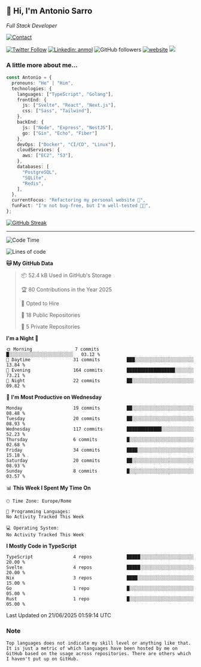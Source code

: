 <h2>
    👋 Hi, I'm Antonio Sarro 
</h2>
<p><em>
    Full Stack Developer
</em></p>

[![Contact](https://img.shields.io/badge/Contact-222222?style=for-the-badge&logo=protonmail&logoColor=#6D4AFF)](mailto:contact@antoniosarro.dev)

[![Twitter Follow](https://img.shields.io/twitter/follow/_antoniosarro_?label=Follow)](https://twitter.com/intent/follow?screen_name=_antoniosarro_)
[![Linkedin: anmol](https://img.shields.io/badge/-anmol-blue?style=flat-square&logo=Linkedin&logoColor=white&link=https://www.linkedin.com/in/antoniosarro99/)](https://www.linkedin.com/in/antoniosarro99/)
![GitHub followers](https://img.shields.io/github/followers/antoniosarro?label=Follow&style=social)
[![website](https://img.shields.io/badge/Website-46a2f1.svg?&style=flat-square&logo=Google-Chrome&logoColor=white&link=https://antoniosarro.dev/)](https://antoniosarro.dev/)
![](https://visitor-badge.glitch.me/badge?page_id=antoniosarro.antoniosarro)

### A little more about me...

```typescript
const Antonio = {
  pronouns: "He" | "Him",
  technologies: {
    languages: ["TypeScript", "Golang"],
    frontEnd: {
      js: ["Svelte", "React", "Next.js"],
      css: ["Sass", "Tailwind"],
    },
    backEnd: {
      js: ["Node", "Express", "NestJS"],
      go: ["Gin", "Echo", "Fiber"]
    },
    devOps: ["Docker", "CI/CD", "Linux"],
    cloudServices: {
      aws: ["EC2", "S3"],
    },
    databases: [
      "PostgreSQL",
      "SQLite",
      "Redis",
    ],
  },
  currentFocus: "Refactoring my personal website 👾",
  funFact: "I'm not bug-free, but I'm well-tested 😶‍🌫️",
};
```

[![GitHub Streak](https://streak-stats.demolab.com?user=antoniosarro&theme=github-dark-dimmed&hide_border=true)](https://git.io/streak-stats)

---

<!--START_SECTION:waka-->
![Code Time](http://img.shields.io/badge/Code%20Time-58%20hrs%207%20mins-blue)

![Lines of code](https://img.shields.io/badge/From%20Hello%20World%20I%27ve%20Written-87.3%20thousand%20lines%20of%20code-blue)

**🐱 My GitHub Data** 

> 📦 52.4 kB Used in GitHub's Storage 
 > 
> 🏆 80 Contributions in the Year 2025
 > 
> 💼 Opted to Hire
 > 
> 📜 18 Public Repositories 
 > 
> 🔑 5 Private Repositories 
 > 
**I'm a Night 🦉** 

```text
🌞 Morning                7 commits           █░░░░░░░░░░░░░░░░░░░░░░░░   03.12 % 
🌆 Daytime                31 commits          ███░░░░░░░░░░░░░░░░░░░░░░   13.84 % 
🌃 Evening                164 commits         ██████████████████░░░░░░░   73.21 % 
🌙 Night                  22 commits          ██░░░░░░░░░░░░░░░░░░░░░░░   09.82 % 
```
📅 **I'm Most Productive on Wednesday** 

```text
Monday                   19 commits          ██░░░░░░░░░░░░░░░░░░░░░░░   08.48 % 
Tuesday                  20 commits          ██░░░░░░░░░░░░░░░░░░░░░░░   08.93 % 
Wednesday                117 commits         █████████████░░░░░░░░░░░░   52.23 % 
Thursday                 6 commits           █░░░░░░░░░░░░░░░░░░░░░░░░   02.68 % 
Friday                   34 commits          ████░░░░░░░░░░░░░░░░░░░░░   15.18 % 
Saturday                 20 commits          ██░░░░░░░░░░░░░░░░░░░░░░░   08.93 % 
Sunday                   8 commits           █░░░░░░░░░░░░░░░░░░░░░░░░   03.57 % 
```


📊 **This Week I Spent My Time On** 

```text
🕑︎ Time Zone: Europe/Rome

💬 Programming Languages: 
No Activity Tracked This Week

💻 Operating System: 
No Activity Tracked This Week
```

**I Mostly Code in TypeScript** 

```text
TypeScript               4 repos             █████░░░░░░░░░░░░░░░░░░░░   20.00 % 
Svelte                   4 repos             █████░░░░░░░░░░░░░░░░░░░░   20.00 % 
Nix                      3 repos             ████░░░░░░░░░░░░░░░░░░░░░   15.00 % 
Go                       1 repo              █░░░░░░░░░░░░░░░░░░░░░░░░   05.00 % 
Rust                     1 repo              █░░░░░░░░░░░░░░░░░░░░░░░░   05.00 % 
```




 Last Updated on 21/06/2025 01:59:14 UTC
<!--END_SECTION:waka-->

### Note
```text
Top languages does not indicate my skill level or anything like that. It is just a metric of which languages have been hosted by me on GitHub based on the usage across repositories. There are others which I haven't put up on GitHub.
```
